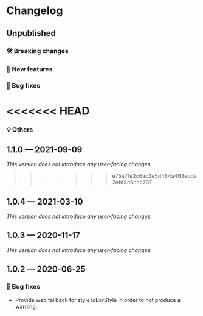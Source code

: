 # Changelog

## Unpublished

### 🛠 Breaking changes

### 🎉 New features

### 🐛 Bug fixes

<<<<<<< HEAD
=======
### 💡 Others

## 1.1.0 — 2021-09-09

_This version does not introduce any user-facing changes._

>>>>>>> e75a71e2c6ac3e5d484a463ebda2ebf8c6ccb707
## 1.0.4 — 2021-03-10

_This version does not introduce any user-facing changes._

## 1.0.3 — 2020-11-17

_This version does not introduce any user-facing changes._

## 1.0.2 — 2020-06-25

### 🐛 Bug fixes

- Provide web fallback for styleToBarStyle in order to not produce a warning.
